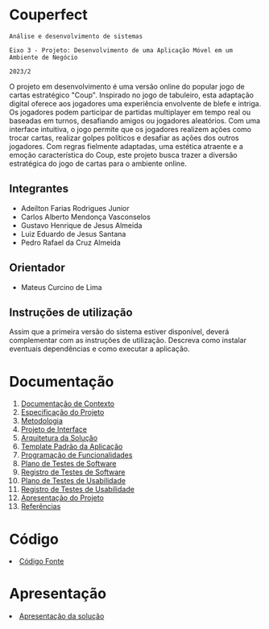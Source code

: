 # Couperfect

`Análise e desenvolvimento de sistemas`

`Eixo 3 - Projeto: Desenvolvimento de uma Aplicação Móvel em um Ambiente de Negócio`

`2023/2`

O projeto em desenvolvimento é uma versão online do popular jogo de cartas estratégico "Coup". Inspirado no jogo de tabuleiro, esta adaptação digital oferece aos jogadores uma experiência envolvente de blefe e intriga. Os jogadores podem participar de partidas multiplayer em tempo real ou baseadas em turnos, desafiando amigos ou jogadores aleatórios. Com uma interface intuitiva, o jogo permite que os jogadores realizem ações como trocar cartas, realizar golpes políticos e desafiar as ações dos outros jogadores. Com regras fielmente adaptadas, uma estética atraente e a emoção característica do Coup, este projeto busca trazer a diversão estratégica do jogo de cartas para o ambiente online.

## Integrantes

* Adeilton Farias Rodrigues Junior
* Carlos Alberto Mendonça Vasconselos
* Gustavo Henrique de Jesus Almeida
* Luiz Eduardo de Jesus Santana
* Pedro Rafael da Cruz Almeida

## Orientador

* Mateus Curcino de Lima

## Instruções de utilização

Assim que a primeira versão do sistema estiver disponível, deverá complementar com as instruções de utilização. Descreva como instalar eventuais dependências e como executar a aplicação.

# Documentação

<ol>
<li><a href="docs/1/documentacao-contexto.md"> Documentação de Contexto</a></li>
<li><a href="docs/2/especificacao-projeto.md"> Especificação do Projeto</a></li>
<li><a href="docs/03-Metodologia.md"> Metodologia</a></li>
<li><a href="docs/04-Projeto de Interface.md"> Projeto de Interface</a></li>
<li><a href="docs/05-Arquitetura da Solução.md"> Arquitetura da Solução</a></li>
<li><a href="docs/06-Template Padrão da Aplicação.md"> Template Padrão da Aplicação</a></li>
<li><a href="docs/07-Programação de Funcionalidades.md"> Programação de Funcionalidades</a></li>
<li><a href="docs/08-Plano de Testes de Software.md"> Plano de Testes de Software</a></li>
<li><a href="docs/09-Registro de Testes de Software.md"> Registro de Testes de Software</a></li>
<li><a href="docs/10-Plano de Testes de Usabilidade.md"> Plano de Testes de Usabilidade</a></li>
<li><a href="docs/11-Registro de Testes de Usabilidade.md"> Registro de Testes de Usabilidade</a></li>
<li><a href="docs/12-Apresentação do Projeto.md"> Apresentação do Projeto</a></li>
<li><a href="docs/13-Referências.md"> Referências</a></li>
</ol>

# Código

<li><a href="src/README.md"> Código Fonte</a></li>

# Apresentação

<li><a href="presentation/README.md"> Apresentação da solução</a></li>
